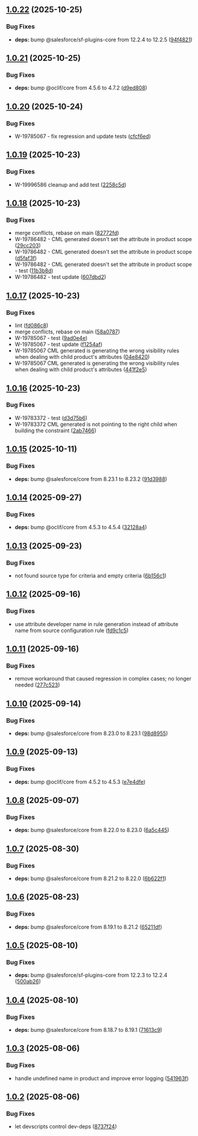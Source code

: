 ## [1.0.22](https://github.com/salesforcecli/plugin-bre-to-cml/compare/1.0.21...1.0.22) (2025-10-25)

### Bug Fixes

- **deps:** bump @salesforce/sf-plugins-core from 12.2.4 to 12.2.5 ([94f4821](https://github.com/salesforcecli/plugin-bre-to-cml/commit/94f48219c511454e439267bd12696dec9e02b3f6))

## [1.0.21](https://github.com/salesforcecli/plugin-bre-to-cml/compare/1.0.20...1.0.21) (2025-10-25)

### Bug Fixes

- **deps:** bump @oclif/core from 4.5.6 to 4.7.2 ([d9ed808](https://github.com/salesforcecli/plugin-bre-to-cml/commit/d9ed80812ca3489b06b8ad4195fa2d8c6e201a75))

## [1.0.20](https://github.com/salesforcecli/plugin-bre-to-cml/compare/1.0.19...1.0.20) (2025-10-24)

### Bug Fixes

- W-19785067 - fix regression and update tests ([cfcf6ed](https://github.com/salesforcecli/plugin-bre-to-cml/commit/cfcf6edeee5bdfec3807e4262789fa92349bd32b))

## [1.0.19](https://github.com/salesforcecli/plugin-bre-to-cml/compare/1.0.18...1.0.19) (2025-10-23)

### Bug Fixes

- W-19996586 cleanup and add test ([2258c5d](https://github.com/salesforcecli/plugin-bre-to-cml/commit/2258c5dcc61a79eb6b2d425bd083232a5f6a3653))

## [1.0.18](https://github.com/salesforcecli/plugin-bre-to-cml/compare/1.0.17...1.0.18) (2025-10-23)

### Bug Fixes

- merge conflicts, rebase on main ([82772fd](https://github.com/salesforcecli/plugin-bre-to-cml/commit/82772fda9eaf56b1f82e0e480da1d189c8012ff8))
- W-19786482 - CML generated doesn't set the attribute in product scope ([29cc203](https://github.com/salesforcecli/plugin-bre-to-cml/commit/29cc203ef56bf2027bfb8bab8141dc37448519ca))
- W-19786482 - CML generated doesn't set the attribute in product scope ([d5faf3f](https://github.com/salesforcecli/plugin-bre-to-cml/commit/d5faf3f0adecbbb8588483592bd5e5cd338c62fd))
- W-19786482 - CML generated doesn't set the attribute in product scope - test ([11b3b8d](https://github.com/salesforcecli/plugin-bre-to-cml/commit/11b3b8dae30c2005fae5299c6fa1e7db962a0d5e))
- W-19786482 - test update ([607dbd2](https://github.com/salesforcecli/plugin-bre-to-cml/commit/607dbd255dcd8286de3c5f8d09c5dec50b8508f2))

## [1.0.17](https://github.com/salesforcecli/plugin-bre-to-cml/compare/1.0.16...1.0.17) (2025-10-23)

### Bug Fixes

- lint ([fd086c8](https://github.com/salesforcecli/plugin-bre-to-cml/commit/fd086c80bd0fdc377f97151fddf8b0c0eab06af1))
- merge conflicts, rebase on main ([58a0787](https://github.com/salesforcecli/plugin-bre-to-cml/commit/58a07872d060c1f9e46bbc55c4dc67caecffd0e8))
- W-19785067 - test ([9ad0e4e](https://github.com/salesforcecli/plugin-bre-to-cml/commit/9ad0e4eda000203e648ba2c2ed15793a65b315d1))
- W-19785067 - test update ([f1254af](https://github.com/salesforcecli/plugin-bre-to-cml/commit/f1254af8d36592e8e42c68c6d00ca7bbeef4a573))
- W-19785067 CML generated is generating the wrong visibility rules when dealing with child product's attributes ([04e8420](https://github.com/salesforcecli/plugin-bre-to-cml/commit/04e84201f8d7a735d0bb12364219b573c1193ef5))
- W-19785067 CML generated is generating the wrong visibility rules when dealing with child product's attributes ([441f2e5](https://github.com/salesforcecli/plugin-bre-to-cml/commit/441f2e501f668a5befe526c56ef5a481beefa6f6))

## [1.0.16](https://github.com/salesforcecli/plugin-bre-to-cml/compare/1.0.15...1.0.16) (2025-10-23)

### Bug Fixes

- W-19783372 - test ([d3d75b6](https://github.com/salesforcecli/plugin-bre-to-cml/commit/d3d75b6e98ee6a09187e1ff6bcfa23df701580f9))
- W-19783372 CML generated is not pointing to the right child when building the constraint ([2ab7466](https://github.com/salesforcecli/plugin-bre-to-cml/commit/2ab7466207cdc06a69614f61100b4f390990c569))

## [1.0.15](https://github.com/salesforcecli/plugin-bre-to-cml/compare/1.0.14...1.0.15) (2025-10-11)

### Bug Fixes

- **deps:** bump @salesforce/core from 8.23.1 to 8.23.2 ([91d3988](https://github.com/salesforcecli/plugin-bre-to-cml/commit/91d398839c1619faa78e6a847e933a68edd70e1d))

## [1.0.14](https://github.com/salesforcecli/plugin-bre-to-cml/compare/1.0.13...1.0.14) (2025-09-27)

### Bug Fixes

- **deps:** bump @oclif/core from 4.5.3 to 4.5.4 ([32128a4](https://github.com/salesforcecli/plugin-bre-to-cml/commit/32128a4d88578ba57faa0d4a49a220a9d894eccb))

## [1.0.13](https://github.com/salesforcecli/plugin-bre-to-cml/compare/1.0.12...1.0.13) (2025-09-23)

### Bug Fixes

- not found source type for criteria and empty criteria ([6b156c1](https://github.com/salesforcecli/plugin-bre-to-cml/commit/6b156c126655bdcdd383080d4b154706e3f8fb56))

## [1.0.12](https://github.com/salesforcecli/plugin-bre-to-cml/compare/1.0.11...1.0.12) (2025-09-16)

### Bug Fixes

- use attribute developer name in rule generation instead of attribute name from source configuration rule ([fd9c1c5](https://github.com/salesforcecli/plugin-bre-to-cml/commit/fd9c1c5e5814ae736dea2220eba18a768d98e097))

## [1.0.11](https://github.com/salesforcecli/plugin-bre-to-cml/compare/1.0.10...1.0.11) (2025-09-16)

### Bug Fixes

- remove workaround that caused regression in complex cases; no longer needed ([277c523](https://github.com/salesforcecli/plugin-bre-to-cml/commit/277c523718828ba924be45b4172cf0599b84808e))

## [1.0.10](https://github.com/salesforcecli/plugin-bre-to-cml/compare/1.0.9...1.0.10) (2025-09-14)

### Bug Fixes

- **deps:** bump @salesforce/core from 8.23.0 to 8.23.1 ([98d8955](https://github.com/salesforcecli/plugin-bre-to-cml/commit/98d8955d3451bddc9d2de82a780815d636a0255f))

## [1.0.9](https://github.com/salesforcecli/plugin-bre-to-cml/compare/1.0.8...1.0.9) (2025-09-13)

### Bug Fixes

- **deps:** bump @oclif/core from 4.5.2 to 4.5.3 ([e7e4dfe](https://github.com/salesforcecli/plugin-bre-to-cml/commit/e7e4dfe2e8b7c87fdb7c308eb1d3a8f69084ca00))

## [1.0.8](https://github.com/salesforcecli/plugin-bre-to-cml/compare/1.0.7...1.0.8) (2025-09-07)

### Bug Fixes

- **deps:** bump @salesforce/core from 8.22.0 to 8.23.0 ([6a5c445](https://github.com/salesforcecli/plugin-bre-to-cml/commit/6a5c4450249b013ab3ce5147b80e0b9aaafe3bf3))

## [1.0.7](https://github.com/salesforcecli/plugin-bre-to-cml/compare/1.0.6...1.0.7) (2025-08-30)

### Bug Fixes

- **deps:** bump @salesforce/core from 8.21.2 to 8.22.0 ([6b622f1](https://github.com/salesforcecli/plugin-bre-to-cml/commit/6b622f1cca6c0d790adb1d724d6168aafa78986a))

## [1.0.6](https://github.com/salesforcecli/plugin-bre-to-cml/compare/1.0.5...1.0.6) (2025-08-23)

### Bug Fixes

- **deps:** bump @salesforce/core from 8.19.1 to 8.21.2 ([65211df](https://github.com/salesforcecli/plugin-bre-to-cml/commit/65211dfbaad099039d320d1b7f5581fecf17aeaa))

## [1.0.5](https://github.com/salesforcecli/plugin-bre-to-cml/compare/1.0.4...1.0.5) (2025-08-10)

### Bug Fixes

- **deps:** bump @salesforce/sf-plugins-core from 12.2.3 to 12.2.4 ([500ab26](https://github.com/salesforcecli/plugin-bre-to-cml/commit/500ab26de5d1f3f639cdd15f12af9c6456a6b5f2))

## [1.0.4](https://github.com/salesforcecli/plugin-bre-to-cml/compare/1.0.3...1.0.4) (2025-08-10)

### Bug Fixes

- **deps:** bump @salesforce/core from 8.18.7 to 8.19.1 ([71613c9](https://github.com/salesforcecli/plugin-bre-to-cml/commit/71613c911c0b8e1cc657c83905c762493f5dcfae))

## [1.0.3](https://github.com/salesforcecli/plugin-bre-to-cml/compare/1.0.2...1.0.3) (2025-08-06)

### Bug Fixes

- handle undefined name in product and improve error logging ([541963f](https://github.com/salesforcecli/plugin-bre-to-cml/commit/541963f362e044cbdd5812416d11d8d47cb1e06e))

## [1.0.2](https://github.com/salesforcecli/plugin-bre-to-cml/compare/8737f24865eeec95f99cea58add97f127b9de58a...1.0.2) (2025-08-06)

### Bug Fixes

- let devscripts control dev-deps ([8737f24](https://github.com/salesforcecli/plugin-bre-to-cml/commit/8737f24865eeec95f99cea58add97f127b9de58a))
